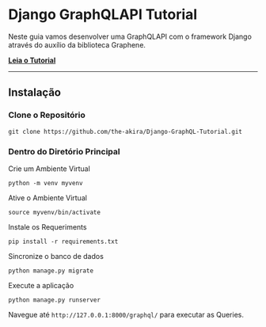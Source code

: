 # Django GraphQLAPI Tutorial

Neste guia vamos desenvolver uma GraphQLAPI com o framework Django através do auxílio da biblioteca Graphene.

**[Leia o Tutorial](https://akiradev.netlify.app/posts/django-graphql-api/)**

---

## Instalação

### Clone o Repositório

```
git clone https://github.com/the-akira/Django-GraphQL-Tutorial.git
```

### Dentro do Diretório Principal

Crie um Ambiente Virtual

```
python -m venv myvenv
```

Ative o Ambiente Virtual

```
source myvenv/bin/activate
```

Instale os Requeriments

```
pip install -r requirements.txt
```

Sincronize o banco de dados

```
python manage.py migrate
```

Execute a aplicação

```
python manage.py runserver
```

Navegue até `http://127.0.0.1:8000/graphql/` para executar as Queries.